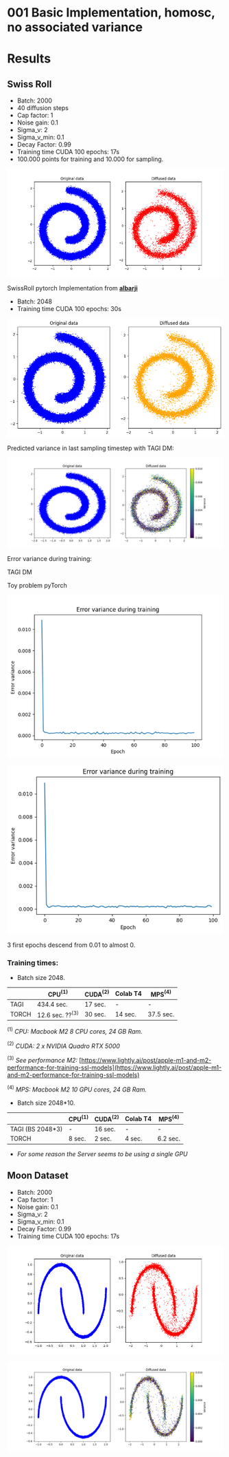 # 001 Basic Implementation, homosc, no associated variance

# Results

## Swiss Roll

- Batch: 2000
- 40 diffusion steps
- Cap factor: 1
- Noise gain: 0.1
- Sigma_v: 2
- Sigma_v_min: 0.1
- Decay Factor: 0.99
- Training time CUDA 100 epochs: 17s
- 100.000 points for training and 10.000 for sampling.

![diffusion_swiss_roll-1.png](001%20Basic%20Implementation,%20homosc,%20no%20associated%20va%20d014d507ebbc48e6a5fa0449802488bd/diffusion_swiss_roll-1.png)

SwissRoll pytorch Implementation from **[albarji](https://github.com/albarji/toy-diffusion/commits?author=albarji)**

- Batch: 2048
- Training time CUDA 100 epochs: 30s

![5f845a9c-c954-47fc-b477-ff00890a91fb.png](001%20Basic%20Implementation,%20homosc,%20no%20associated%20va%20d014d507ebbc48e6a5fa0449802488bd/5f845a9c-c954-47fc-b477-ff00890a91fb.png)

Predicted variance in last sampling timestep with TAGI DM:

![diffusion_swiss_roll_variance-1.png](001%20Basic%20Implementation,%20homosc,%20no%20associated%20va%20d014d507ebbc48e6a5fa0449802488bd/diffusion_swiss_roll_variance-1.png)

Error variance during training: 

TAGI DM

Toy problem pyTorch

![error_variance.png](001%20Basic%20Implementation,%20homosc,%20no%20associated%20va%20d014d507ebbc48e6a5fa0449802488bd/error_variance.png)

![62699744-c253-40a7-aa9f-544b0d3dfebe.png](001%20Basic%20Implementation,%20homosc,%20no%20associated%20va%20d014d507ebbc48e6a5fa0449802488bd/62699744-c253-40a7-aa9f-544b0d3dfebe.png)

3 first epochs descend from 0.01 to almost 0.

### Training times:

- Batch size 2048.

|  | CPU$^{(1)}$ | CUDA$^{(2)}$  | Colab T4 | MPS$^{(4)}$  |
| --- | --- | --- | --- | --- |
| TAGI | 434.4 sec. | 17 sec. | - | - |
| TORCH | 12.6 sec. ??$^{(3)}$ | 30 sec. | 14 sec. | 37.5 sec. |

$^{(1)}$ *CPU: Macbook M2 8 CPU cores, 24 GB Ram.*

$^{(2)}$ *CUDA: 2 x NVIDIA Quadro RTX 5000*

$^{(3)}$ *See performance M2:* [https://www.lightly.ai/post/apple-m1-and-m2-performance-for-training-ssl-models](https://www.lightly.ai/post/apple-m1-and-m2-performance-for-training-ssl-models) 

$^{(4)}$ *MPS: Macbook M2 10 GPU cores, 24 GB Ram.*

- Batch size 2048*10.

|  | CPU$^{(1)}$ | CUDA$^{(2)}$  | Colab T4 | MPS$^{(4)}$  |
| --- | --- | --- | --- | --- |
| TAGI (BS 2048*3) | - | 16 sec. | - | - |
| TORCH | 8 sec. | 2 sec.  | 4 sec. | 6.2 sec. |

* *For some reason the Server seems to be using a single GPU* 

## Moon Dataset

- Batch: 2000
- Cap factor: 1
- Noise gain: 0.1
- Sigma_v: 2
- Sigma_v_min: 0.1
- Decay Factor: 0.99
- Training time CUDA 100 epochs: 17s

![diffusion_swiss_roll.png](001%20Basic%20Implementation,%20homosc,%20no%20associated%20va%20d014d507ebbc48e6a5fa0449802488bd/diffusion_swiss_roll.png)

![diffusion_swiss_roll_variance.png](001%20Basic%20Implementation,%20homosc,%20no%20associated%20va%20d014d507ebbc48e6a5fa0449802488bd/diffusion_swiss_roll_variance.png)